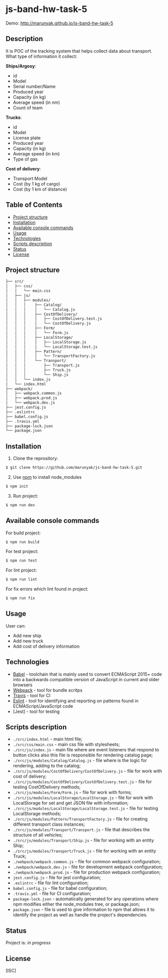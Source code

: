 # js-band-hw-task-5

Demo: http://marunyak.github.io/js-band-hw-task-5

## Description
It is POC of the tracking system that helps collect data about transport.
What type of information it collect:

**Ships/Argosy**:
 - id
 - Model
 - Serial number/Name
 - Produced year
 - Capacity (in kg)
 - Average speed (in nm)
 - Count of team

**Trucks**:
 - id
 - Model
 - License plate
 - Produced year
 - Capacity (in kg)
 - Average speed (in km)
 - Type of gas

**Cost of delivery**:
 - Transport Model
 - Cost (by 1 kg of cargo)
 - Cost (by 1 km of distance)

## Table of Contents
* [Project structure](#project-structure)
* [Installation](#installation)
* [Available console commands](#other-commands)
* [Usage](#usage)
* [Technologies](#technologies)
* [Scripts description](#scripts-description)
* [Status](#status)
* [License](#license)

## Project structure
```sh
├── src/
│   ├── css/
│   │   └── main.css
│   ├── js/
│   │   ├── modules/
│   │   │    ├── Catalog/
│   │   │    │   └── Catalog.js
│   │   │    ├── CostOfDelivery/
│   │   │    │   ├── CostOfDelivery.test.js
│   │   │    │   └── CostOfDelivery.js
│   │   │    ├── Form/
│   │   │    │   └── Form.js
│   │   │    ├── LocalStorage/
│   │   │    │   ├── LocalStorage.js
│   │   │    │   └── LocalStorage.test.js
│   │   │    ├── Pattern/
│   │   │    │   └── TransportFactory.js
│   │   │    └── Transport/
│   │   │        ├── Transport.js
│   │   │        ├── Truck.js
│   │   │        └── Ship.js
│   │   └── index.js
│   └── index.html
├── webpack/
│   ├── webpack.common.js
│   ├── webpack.prod.js
│   └── webpack.dev.js
├── jest.config.js
├── .eslintrc
├── babel.config.js
├── .travis.yml
├── package-lock.json
└── package.json
```
## Installation
1. Clone the reprository:
```sh
$ git clone https://github.com/marunyak/js-band-hw-task-5.git
```
2. Use [npm](https://npmjs.org/) to install node_modules
```sh
$ npm init
```
3. Run project:
```sh
$ npm run dev
```

## Available console commands
For build project:
```sh
$ npm run build
```

For test project:
```sh
$ npm run test
```
For lint project:
```sh
$ npm run lint
```
For fix errors which lint found in project:
```sh
$ npm run fix
```
## Usage
User can:
- Add new ship
- Add new truck
- Add cost of delivery information

## Technologies
 - [Babel](https://babeljs.io/) - toolchain that is mainly used to convert ECMAScript 2015+ code into a backwards compatible version of JavaScript in current and older browsers
 - [Webpack](https://webpack.js.org/) - tool for bundle scritps
 - [Travis](https://docs.travis-ci.com/user/customizing-the-build/) - tool for CI
 - [Eslint](https://eslint.org/) - tool for identifying and reporting on patterns found in ECMAScript/JavaScript code
 - [Jest] - tool for testing 

## Scripts description
* `./src/index.html` - main html file;
* `./src/css/main.css` - main css file with stylesheets;
* `./src/js/index.js` - main file where are event listeners that respond to button clicks also this file is responsible for rendering  catalog page;
* `./src/js/modules/Catalog/Catalog.js` - file where is the logic for rendering, adding to the catalog;
* `./src/js/modules/CostOfDelivery/CostOfDelivery.js` - file for work with cost of delivery;
* `./src/js/modules/CostOfDelivery/CostOfDelivery.test.js` - file for testing CostOfDelivery methods;
* `./src/js/modules/Form/Form.js` - file for work with forms;
* `./src/js/modules/LocalStorage/LocalStorage.js` - file for work with LocalStorage for set and get JSON file with information;
* `./src/js/modules/LocalStorage/LocalStorage.test.js` - file for testing LocalStorage methods;
* `./src/js/modules/Pattern/TransportFactory.js` - file for creating different transport class instances;
* `./src/js/modules/Transport/Transport.js` - file that describes the structure of all vehicles;
* `./src/js/modules/Transport/Ship.js` - file for working with an entity Ship;
* `./src/js/modules/Transport/Truck.js` - file for working with an entity Truck;
* `./webpack/webpack.common.js` - file for common webpack configuration;
* `./webpack/webpack.dev.js` - file for development webpack configuration;
* `./webpack/webpack.prod.js` - file for production webpack configuration;
* `jest.config.js` - file for jest configuration;
* `.eslintrc` - file for lint configuration;
* `babel.config.js` - file for babel configuration;
* `.travis.yml` - file for CI configuration;
* `package-lock.json` - automatically generated for any operations where npm modifies either the node_modules tree, or package.json;
* `package.json` - file is used to give information to npm that allows it to identify the project as well as handle the project's dependencies.

## Status
Project is: _in progress_

## License
[ISC]
